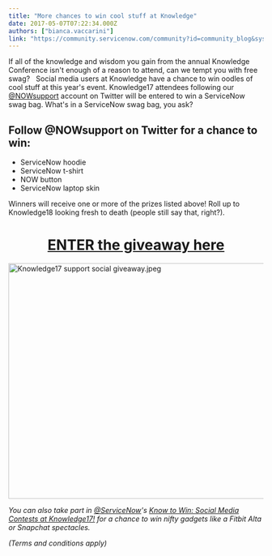 ```yaml
---
title: "More chances to win cool stuff at Knowledge"
date: 2017-05-07T07:22:34.000Z
authors: ["bianca.vaccarini"]
link: "https://community.servicenow.com/community?id=community_blog&sys_id=8a6c2ea1dbd0dbc01dcaf3231f9619bb"
---
```

<p>If all of the knowledge and wisdom you gain from the annual Knowledge Conference isn't enough of a reason to attend, can we tempt you with free swag?   Social media users at Knowledge have a chance to win oodles of cool stuff at this year's event. Knowledge17 attendees following our <a title="witter.com/NOWsupport" href="https://twitter.com/NOWsupport">@NOWsupport</a> account on Twitter will be entered to win a ServiceNow swag bag. What's in a ServiceNow swag bag, you ask?</p><p></p><h2>Follow @NOWsupport on Twitter for a chance to win:</h2><ul><li>ServiceNow hoodie</li><li>ServiceNow t-shirt</li><li>NOW button</li><li>ServiceNow laptop skin</li></ul><p></p><p>Winners will receive one or more of the prizes listed above! Roll up to Knowledge18 looking fresh to death (people still say that, right?).</p><h1></h1><h1 style="text-align: center;"><a title="ata-raflid=" class="rcptr" data-raflid="549e87ab0" data-template="" data-theme="classic" href="http://www.rafflecopter.com/rafl/display/549e87ab0/" rel="nofollow">ENTER the giveaway here</a></h1><p></p><p><img  alt="Knowledge17 support social giveaway.jpeg" class="image-1 jive-image" src="512c2c4edbd4dfc03eb27a9e0f961961.iix" style="width: 620px; height: 465px; display: block; margin-left: auto; margin-right: auto;"/></p><p><em>You can also take part in <a title="witter.com/servicenow" href="https://twitter.com/servicenow">@ServiceNow</a>'s <a title="Know to Win: Social Media Contests at Knowledge17!" __default_attr="6729" __jive_macro_name="blogpost" class="jive_macro jive_macro_blogpost" data-orig-content="Know to Win: Social Media Contests at Knowledge17!" data-renderedposition="843.6931762695312_263.9488525390625_355_16" href="/community?id=community_blog&sys_id=efada6a9dbd0dbc01dcaf3231f961935">Know to Win: Social Media Contests at Knowledge17!</a> for a chance to win nifty gadgets like a Fitbit Alta or Snapchat spectacles.</em></p><p></p><p><em>(Terms and conditions apply)</em></p>